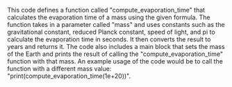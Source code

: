 This code defines a function called "compute_evaporation_time" that calculates the evaporation time of a mass using the given formula. The function takes in a parameter called "mass" and uses constants such as the gravitational constant, reduced Planck constant, speed of light, and pi to calculate the evaporation time in seconds. It then converts the result to years and returns it. The code also includes a main block that sets the mass of the Earth and prints the result of calling the "compute_evaporation_time" function with that mass. An example usage of the code would be to call the function with a different mass value: "print(compute_evaporation_time(1e+20))".